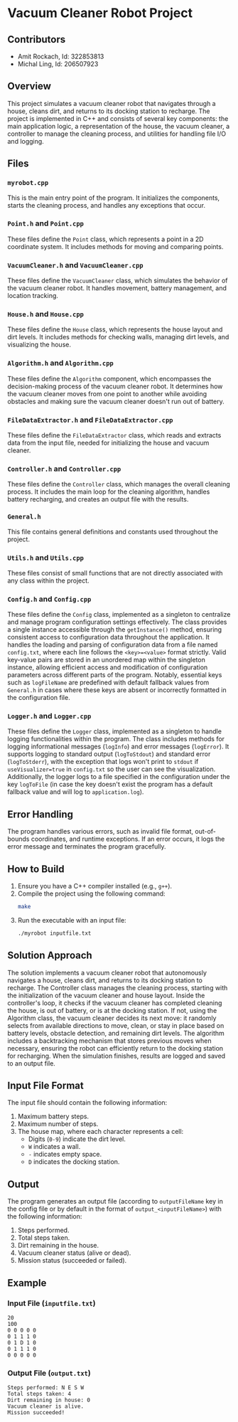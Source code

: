 # Vacuum Cleaner Robot Project

## Contributors

- Amit Rockach, Id: 322853813
- Michal Ling, Id: 206507923

## Overview

This project simulates a vacuum cleaner robot that navigates through a house, cleans dirt, and returns to its docking station to recharge. The project is implemented in C++ and consists of several key components: the main application logic, a representation of the house, the vacuum cleaner, a controller to manage the cleaning process, and utilities for handling file I/O and logging.

## Files

### `myrobot.cpp`

This is the main entry point of the program. It initializes the components, starts the cleaning process, and handles any exceptions that occur.

### `Point.h` and `Point.cpp`

These files define the `Point` class, which represents a point in a 2D coordinate system. It includes methods for moving and comparing points.

### `VacuumCleaner.h` and `VacuumCleaner.cpp`

These files define the `VacuumCleaner` class, which simulates the behavior of the vacuum cleaner robot. It handles movement, battery management, and location tracking.

### `House.h` and `House.cpp`

These files define the `House` class, which represents the house layout and dirt levels. It includes methods for checking walls, managing dirt levels, and visualizing the house.

### `Algorithm.h` and `Algorithm.cpp`

These files define the `Algorithm` component, which encompasses the decision-making process of the vacuum cleaner robot. It determines how the vacuum cleaner moves from one point to another while avoiding obstacles and making sure the vacuum cleaner doesn't run out of battery.

### `FileDataExtractor.h` and `FileDataExtractor.cpp`

These files define the `FileDataExtractor` class, which reads and extracts data from the input file, needed for initializing the house and vacuum cleaner.

### `Controller.h` and `Controller.cpp`

These files define the `Controller` class, which manages the overall cleaning process. It includes the main loop for the cleaning algorithm, handles battery recharging, and creates an output file with the results.

### `General.h`

This file contains general definitions and constants used throughout the project.

### `Utils.h` and `Utils.cpp`

These files consist of small functions that are not directly associated with any class within the project.

### `Config.h` and `Config.cpp`

These files define the `Config` class, implemented as a singleton to centralize and manage program configuration settings effectively. The class provides a single instance accessible through the `getInstance()` method, ensuring consistent access to configuration data throughout the application. It handles the loading and parsing of configuration data from a file named `config.txt`, where each line follows the `<key>=<value>` format strictly. Valid key-value pairs are stored in an unordered map within the singleton instance, allowing efficient access and modification of configuration parameters across different parts of the program. Notably, essential keys such as `logFileName` are predefined with default fallback values from `General.h` in cases where these keys are absent or incorrectly formatted in the configuration file.

### `Logger.h` and `Logger.cpp`

These files define the `Logger` class, implemented as a singleton to handle logging functionalities within the program. The class includes methods for logging informational messages (`logInfo`) and error messages (`logError`). It supports logging to standard output (`logToStdout`) and standard error (`logToStderr`), with the exception that logs won't print to `stdout` if `useVisualizer=true` in `config.txt` so the user can see the visualization. Additionally, the logger logs to a file specified in the configuration under the key `logToFile` (in case the key doesn't exist the program has a default fallback value and will log to `application.log`).

## Error Handling

The program handles various errors, such as invalid file format, out-of-bounds coordinates, and runtime exceptions. If an error occurs, it logs the error message and terminates the program gracefully.

## How to Build

1. Ensure you have a C++ compiler installed (e.g., `g++`).
2. Compile the project using the following command:
   ```sh
   make
   ```
3. Run the executable with an input file:
   ```sh
   ./myrobot inputfile.txt
   ```

## Solution Approach

The solution implements a vacuum cleaner robot that autonomously navigates a house, cleans dirt, and returns to its docking station to recharge. The Controller class manages the cleaning process, starting with the initialization of the vacuum cleaner and house layout. Inside the controller's loop, it checks if the vacuum cleaner has completed cleaning the house, is out of battery, or is at the docking station. If not, using the Algorithm class, the vacuum cleaner decides its next move: it randomly selects from available directions to move, clean, or stay in place based on battery levels, obstacle detection, and remaining dirt levels. The algorithm includes a backtracking mechanism that stores previous moves when necessary, ensuring the robot can efficiently return to the docking station for recharging. When the simulation finishes, results are logged and saved to an output file.

## Input File Format

The input file should contain the following information:

1. Maximum battery steps.
2. Maximum number of steps.
3. The house map, where each character represents a cell:
   - Digits (`0-9`) indicate the dirt level.
   - `W` indicates a wall.
   - `-` indicates empty space.
   - `D` indicates the docking station.

## Output

The program generates an output file (according to `outputFileName` key in the config file or by default in the format of `output_<inputFileName>`) with the following information:

1. Steps performed.
2. Total steps taken.
3. Dirt remaining in the house.
4. Vacuum cleaner status (alive or dead).
5. Mission status (succeeded or failed).

## Example

### Input File (`inputfile.txt`)

```
20
100
0 0 0 0 0
0 1 1 1 0
0 1 D 1 0
0 1 1 1 0
0 0 0 0 0
```

### Output File (`output.txt`)

```
Steps performed: N E S W
Total steps taken: 4
Dirt remaining in house: 0
Vacuum cleaner is alive.
Mission succeeded!
```
